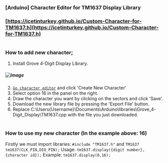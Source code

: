 ### [Arduino] Character Editor for TM1637 Display Library
### [https://icetinturkey.github.io/Custom-Character-for-TM1637.h](https://icetinturkey.github.io/Custom-Character-for-TM1637.h)
#
### How to add new character;
1) Install Grove 4-Digit Display Library.
##### ![Image](https://lh3.googleusercontent.com/drive-viewer/AFDK6gNLk00Faluyg2zrX2H5Q5nZhB10nfOB0sDBJbJTYz6538h8ZYRYlxghFGDIA5NLPBWu0QDardU6KT9wnH7ZEb1Gwhbc=w1504-h607)
2) [`Go character editor`](https://icetinturkey.github.io/Custom-Character-for-TM1637.h) and click 'Create New Character'
3) Select option 16 in the panel on the right.
4) Draw the character you want by clicking on the sectors and click 'Save'.
5) Download the new library file by pressing the 'Export File' button.
6) Replace C:\Users\{Username}\Documents\Arduino\libraries\Grove_4-Digit_Display\TM1637.cpp with the file you just downloaded.
#
### How to use my new character (In the example above: 16)
Firstly we must import libraries: `#include "TM1637.h"` and `TM1637 tm1637(CLK_PIN,DIO_PIN);`
Usage: `tm1637.display({digit number},{character id});`
Example: `tm1637.display(0,16);`
